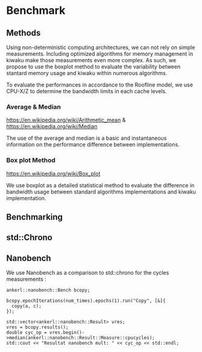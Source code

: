 # Benchmark

## Methods
Using non-deterministic computing architectures, we can not rely on simple measurements.
Including optimized algorithms for memory management in kiwaku make those measurements even more complex. 
As such, we propose to use the boxplot method to evaluate the variability between stantard memory usage and kiwaku within numerous algorithms.

To evaluate the performances in accordance to the Roofline model, we use CPU-X/Z to determine the bandwidth limits in each cache levels.

### Average & Median
https://en.wikipedia.org/wiki/Arithmetic_mean & https://en.wikipedia.org/wiki/Median

The use of the average and median is a basic and instantaneous information on the performance difference between implementations.

### Box plot Method
https://en.wikipedia.org/wiki/Box_plot

We use boxplot as a detailed statistical method to evaluate the difference in bandwidth usage between standard algorithms implementations and kiwaku implementation.


## Benchmarking 

## std::Chrono

## Nanobench

We use Nanobench as a comparison to std::chrono for the cycles measurements :
```
ankerl::nanobench::Bench bcopy;

bcopy.epochIterations(num_times).epochs(1).run("Copy", [&]{
  copy(a, c);
});

std::vector<ankerl::nanobench::Result> vres;
vres = bcopy.results();
double cyc_op = vres.begin()->median(ankerl::nanobench::Result::Measure::cpucycles);
std::cout << "Resultat nanobench mult: " << cyc_op << std::endl;
```